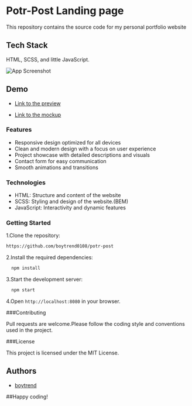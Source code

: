 # Potr-Post Landing page

This repository contains the source code for my personal portfolio website

## Tech Stack

HTML, SCSS, and little JavaScript.

![App Screenshot]()

## Demo

- [Link to the preview](https://github.com/boytrend0108/potr-post)

- [Link to the mockup](https://www.figma.com/design/50zgLU65Mcd3MisFHMfLfx/POTR-POTS_FE-students?node-id=1760-281&t=d0Sb1nrWRKaHUWrX-0)

### Features

- Responsive design optimized for all devices
- Clean and modern design with a focus on user experience
- Project showcase with detailed descriptions and visuals
- Contact form for easy communication
- Smooth animations and transitions

### Technologies

- HTML: Structure and content of the website
- SCSS: Styling and design of the website.(BEM)
- JavaScript: Interactivity and dynamic features

### Getting Started

1.Clone the repository:

```bash
https://github.com/boytrend0108/potr-post
```

2.Install the required dependencies:

```bash
  npm install
```

3.Start the development server:

```bash
  npm start
```

4.Open `http://localhost:8080` in your browser.

###Contributing

Pull requests are welcome.Please follow the coding style and conventions used in the project.

###License

This project is licensed under the MIT License.

## Authors

- [boytrend](https://github.com/boytrend0108)

##Happy coding!
